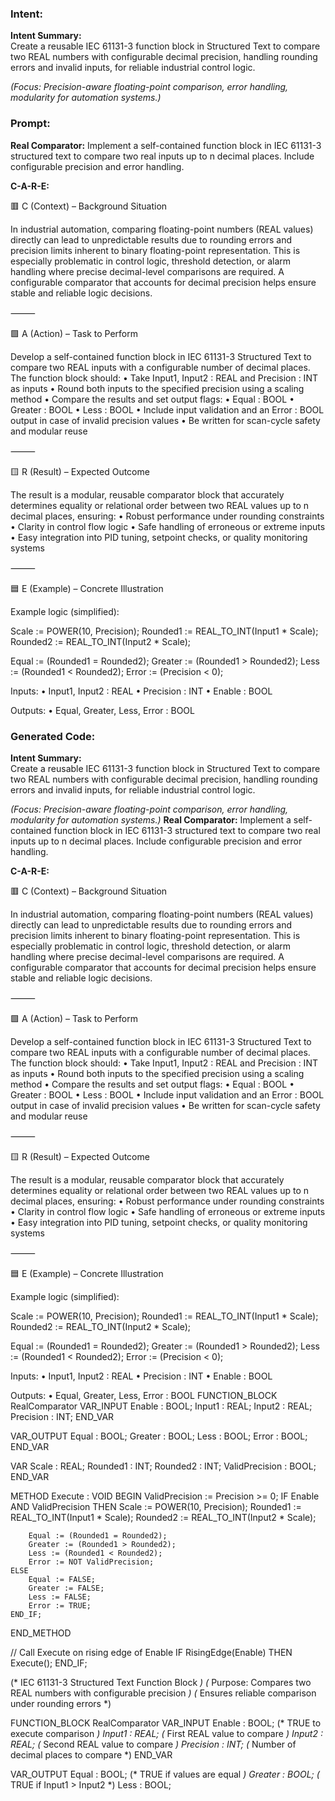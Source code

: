 ### Intent:
**Intent Summary:**  
Create a reusable IEC 61131-3 function block in Structured Text to compare two REAL numbers with configurable decimal precision, handling rounding errors and invalid inputs, for reliable industrial control logic.  

*(Focus: Precision-aware floating-point comparison, error handling, modularity for automation systems.)*

### Prompt:
**Real Comparator:**
Implement a self-contained function block in IEC 61131-3 structured text to compare two real inputs up to n decimal places. Include configurable precision and error handling.

**C-A-R-E:**

🟥 C (Context) – Background Situation

In industrial automation, comparing floating-point numbers (REAL values) directly can lead to unpredictable results due to rounding errors and precision limits inherent to binary floating-point representation. This is especially problematic in control logic, threshold detection, or alarm handling where precise decimal-level comparisons are required. A configurable comparator that accounts for decimal precision helps ensure stable and reliable logic decisions.

⸻

🟩 A (Action) – Task to Perform

Develop a self-contained function block in IEC 61131-3 Structured Text to compare two REAL inputs with a configurable number of decimal places. The function block should:
	•	Take Input1, Input2 : REAL and Precision : INT as inputs
	•	Round both inputs to the specified precision using a scaling method
	•	Compare the results and set output flags:
	•	Equal : BOOL
	•	Greater : BOOL
	•	Less : BOOL
	•	Include input validation and an Error : BOOL output in case of invalid precision values
	•	Be written for scan-cycle safety and modular reuse

⸻

🟨 R (Result) – Expected Outcome

The result is a modular, reusable comparator block that accurately determines equality or relational order between two REAL values up to n decimal places, ensuring:
	•	Robust performance under rounding constraints
	•	Clarity in control flow logic
	•	Safe handling of erroneous or extreme inputs
	•	Easy integration into PID tuning, setpoint checks, or quality monitoring systems

⸻

🟦 E (Example) – Concrete Illustration

Example logic (simplified):

Scale := POWER(10, Precision);
Rounded1 := REAL_TO_INT(Input1 * Scale);
Rounded2 := REAL_TO_INT(Input2 * Scale);

Equal := (Rounded1 = Rounded2);
Greater := (Rounded1 > Rounded2);
Less := (Rounded1 < Rounded2);
Error := (Precision < 0);

Inputs:
	•	Input1, Input2 : REAL
	•	Precision : INT
	•	Enable : BOOL

Outputs:
	•	Equal, Greater, Less, Error : BOOL

### Generated Code:
**Intent Summary:**  
Create a reusable IEC 61131-3 function block in Structured Text to compare two REAL numbers with configurable decimal precision, handling rounding errors and invalid inputs, for reliable industrial control logic.  

*(Focus: Precision-aware floating-point comparison, error handling, modularity for automation systems.)*
**Real Comparator:**
Implement a self-contained function block in IEC 61131-3 structured text to compare two real inputs up to n decimal places. Include configurable precision and error handling.

**C-A-R-E:**

🟥 C (Context) – Background Situation

In industrial automation, comparing floating-point numbers (REAL values) directly can lead to unpredictable results due to rounding errors and precision limits inherent to binary floating-point representation. This is especially problematic in control logic, threshold detection, or alarm handling where precise decimal-level comparisons are required. A configurable comparator that accounts for decimal precision helps ensure stable and reliable logic decisions.

⸻

🟩 A (Action) – Task to Perform

Develop a self-contained function block in IEC 61131-3 Structured Text to compare two REAL inputs with a configurable number of decimal places. The function block should:
	•	Take Input1, Input2 : REAL and Precision : INT as inputs
	•	Round both inputs to the specified precision using a scaling method
	•	Compare the results and set output flags:
	•	Equal : BOOL
	•	Greater : BOOL
	•	Less : BOOL
	•	Include input validation and an Error : BOOL output in case of invalid precision values
	•	Be written for scan-cycle safety and modular reuse

⸻

🟨 R (Result) – Expected Outcome

The result is a modular, reusable comparator block that accurately determines equality or relational order between two REAL values up to n decimal places, ensuring:
	•	Robust performance under rounding constraints
	•	Clarity in control flow logic
	•	Safe handling of erroneous or extreme inputs
	•	Easy integration into PID tuning, setpoint checks, or quality monitoring systems

⸻

🟦 E (Example) – Concrete Illustration

Example logic (simplified):

Scale := POWER(10, Precision);
Rounded1 := REAL_TO_INT(Input1 * Scale);
Rounded2 := REAL_TO_INT(Input2 * Scale);

Equal := (Rounded1 = Rounded2);
Greater := (Rounded1 > Rounded2);
Less := (Rounded1 < Rounded2);
Error := (Precision < 0);

Inputs:
	•	Input1, Input2 : REAL
	•	Precision : INT
	•	Enable : BOOL

Outputs:
	•	Equal, Greater, Less, Error : BOOL
FUNCTION_BLOCK RealComparator
VAR_INPUT
    Enable : BOOL;
    Input1 : REAL;
    Input2 : REAL;
    Precision : INT;
END_VAR

VAR_OUTPUT
    Equal : BOOL;
    Greater : BOOL;
    Less : BOOL;
    Error : BOOL;
END_VAR

VAR
    Scale : REAL;
    Rounded1 : INT;
    Rounded2 : INT;
    ValidPrecision : BOOL;
END_VAR

METHOD Execute : VOID
BEGIN
    ValidPrecision := Precision >= 0;
    IF Enable AND ValidPrecision THEN
        Scale := POWER(10, Precision);
        Rounded1 := REAL_TO_INT(Input1 * Scale);
        Rounded2 := REAL_TO_INT(Input2 * Scale);

        Equal := (Rounded1 = Rounded2);
        Greater := (Rounded1 > Rounded2);
        Less := (Rounded1 < Rounded2);
        Error := NOT ValidPrecision;
    ELSE
        Equal := FALSE;
        Greater := FALSE;
        Less := FALSE;
        Error := TRUE;
    END_IF;
END_METHOD

// Call Execute on rising edge of Enable
IF RisingEdge(Enable) THEN
    Execute();
END_IF;

(* IEC 61131-3 Structured Text Function Block *)
(* Purpose: Compares two REAL numbers with configurable precision *)
(* Ensures reliable comparison under rounding errors *)

FUNCTION_BLOCK RealComparator
VAR_INPUT
    Enable : BOOL;                  (* TRUE to execute comparison *)
    Input1 : REAL;                  (* First REAL value to compare *)
    Input2 : REAL;                  (* Second REAL value to compare *)
    Precision : INT;                (* Number of decimal places to compare *)
END_VAR

VAR_OUTPUT
    Equal : BOOL;                   (* TRUE if values are equal *)
    Greater : BOOL;                 (* TRUE if Input1 > Input2 *)
    Less : BOOL;
